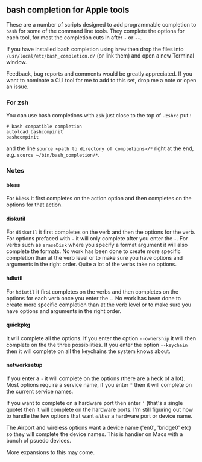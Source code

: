 ## bash completion for Apple tools

These are a number of scripts designed to add programmable completion to
`bash` for some of the command line tools. They complete the options for
each tool, for most the completion cuts in after `-` or `--`.

If you have installed bash completion using `brew` then drop the files
into `/usr/local/etc/bash_completion.d/` (or link them) and open a new
Terminal window.

Feedback, bug reports and comments would be greatly appreciated. If you
want to nominate a CLI tool for me to add to this set, drop me a note or
open an issue.

### For zsh

You can use bash completions with `zsh` just close to the top of `.zshrc` put :
```
# bash compatible completion
autoload bashcompinit
bashcompinit
```

and the line `source <path to directory of completions>/*` right at the end, e.g. 
`source ~/bin/bash_completion/*`.

### Notes

#### bless

For `bless` it first completes on the action option and then
completes on the options for that action.

#### diskutil

For `diskutil` it first completes on the verb and then the options for
the verb. For options prefaced with `-` it will only complete after you
enter the `-`. For verbs such as `eraseDisk` where you specify a format
argument it will also complete the formats. No work has been done to
create more specific completion than at the verb level or to make sure
you have options and arguments in the right order. Quite a lot of the
verbs take no options.

#### hdiutil

For `hdiutil` it first completes on the verbs and then completes on the
options for each verb once you enter the `-`. No work has been done to
create more specific completion than at the verb level or to make sure
you have options and arguments in the right order.

#### quickpkg

It will complete all the options. If you enter the option `--ownership`
it will then complete on the the three possibilities. If you enter the
option `--keychain` then it will complete on all the keychains the 
system knows about.

#### networksetup

If you enter a `-` it will complete on the options (there are a heck of 
a lot). Most options require a service name, if you enter `"` then it
will complete on the current service names.

If you want to complete on a hardware port then enter `'` (that's a single
quote) then it will complete on the hardware ports. I'm still figuring out 
how to handle the few options that want *either* a hardware port or
device name.

The Airport and wireless options want a device name ('en0', 'bridge0' etc)
so they will complete the device names. This is handier on Macs with a 
bunch of psuedo devices.

More expansions to this may come.
